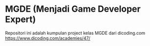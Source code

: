 # MGDE (Menjadi Game Developer Expert)

Repositori ini adalah kumpulan project kelas MGDE dari dicoding.com
https://www.dicoding.com/academies/47/

